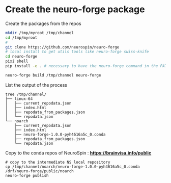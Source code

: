 # Create the neuro-forge package

Create the packages from the repos

```bash
mkdir /tmp/myroot /tmp/channel
cd /tmp/myroot
#
git clone https://github.com/neurospin/neuro-forge
# local install to get utils tools like neuro-forge swiss-knife
cd neuro-forge
pixi shell
pip install -e . # necessary to have the neuro-forge command in the PATH

neuro-forge build /tmp/channel neuro-forge
```
List the output of the process

```
tree /tmp/channel/
├── linux-64
│   ├── current_repodata.json
│   ├── index.html
│   ├── repodata_from_packages.json
│   └── repodata.json
└── noarch
    ├── current_repodata.json
    ├── index.html
    ├── neuro-forge-1.0.0-pyh4616a5c_0.conda
    ├── repodata_from_packages.json
    └── repodata.json
```


Copy to the conda repos of NeuroSpin : **https://brainvisa.info/public**

```
# copy to the intermediate NS local repository
cp /tmp/channel/noarch/neuro-forge-1.0.0-pyh4616a5c_0.conda /drf/neuro-forge/public/noarch
neuro-forge publish
```
